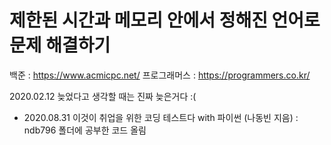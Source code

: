 # 제한된 시간과 메모리 안에서 정해진 언어로 문제 해결하기

백준 : https://www.acmicpc.net/
프로그래머스 : https://programmers.co.kr/

2020.02.12 늦었다고 생각할 때는 진짜 늦은거다 :(

* 2020.08.31 이것이 취업을 위한 코딩 테스트다 with 파이썬 (나동빈 지음) : ndb796 폴더에 공부한 코드 올림
